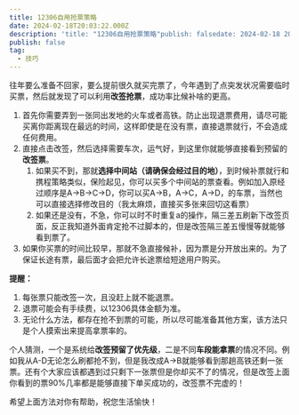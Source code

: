 ```yaml
---
title: 12306自用抢票策略
date: 2024-02-18T20:03:22.000Z
description: 'title: "12306自用抢票策略"publish: falsedate: 2024-02-18 20:03:22tag: - 技巧往年要么准备不回家，要么提前很久就买完票了，今年遇到了点突发状况需要临时买票，然后就发现了可以利用改签抢票，成功率比候补啥的更高。首先你需要弄到一张同出发地的...'
publish: false
tag:
  - 技巧
---
```

往年要么准备不回家，要么提前很久就买完票了，今年遇到了点突发状况需要临时买票，然后就发现了可以利用**改签抢票**，成功率比候补啥的更高。

1. 首先你需要弄到一张同出发地的火车或者高铁。防止出现退票费用，请尽可能买离你距离现在最远的时间，这样即使是在没有票，直接退票就行，不会造成任何费用。
2. 直接点击改签，然后选择需要车次，运气好，到这里你就能够直接看到预留的**改签票**。
   1. 如果买不到，那就**选择中间站（请确保会经过目的地）**，到时候补票就行和携程策略类似，保险起见，你可以买多个中间站的票查看。例如加入原经过顺序是A->B->C->D，你可以买A->B，A->C，A->D，的车票，当然也可以直接选择修改目的（我太麻烦，直接买多张来回切这看票）
   2. 如果还是没有，不急，你可以时不时重复a的操作，隔三差五刷新下改签页面，反正我知道外面肯定抢不过脚本的，但是改签隔三差五慢慢等就能够看到票了。
3. 如果你买票的时间比较早，那就不急直接候补，因为票是分开放出来的。为了保证长途有票，最后面才会把允许长途票给短途用户购买。

**提醒：**

1. 每张票只能改签一次，且没赶上就不能退票。
2. 退票可能会有手续费，以12306具体金额为准。
3. 无论什么方法，都存在抢不到票的可能，所以尽可能准备其他方案，该方法只是个人摸索出来提高拿票率的。

个人猜测，一个是系统给**改签预留了优先级**，二是不同**车段能拿票**的情况不同。例如我从A-D无论怎么刷都抢不到，但是我改成A->B就能够看到那趟高铁还剩一张票。还有个大家应该都遇到过只剩下一张票但是你却买不了的情况，但是改签上面你看到的票90%几率都是能够直接下单买成功的，改签票不完虚的！

希望上面方法对你有帮助，祝您生活愉快！
